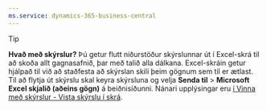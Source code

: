 ```yaml
---
ms.service: dynamics-365-business-central
---
```

> [!TIP]
> **Hvað með skýrslur?** Þú getur flutt niðurstöður skýrslunnar út í Excel-skrá til að skoða allt gagnasafnið, þar með talið alla dálkana. Excel-skráin getur hjálpað til við að staðfesta að skýrslan skili þeim gögnum sem til er ætlast. Til að flytja út skýrslu skal keyra skýrsluna og velja **Senda til** > **Microsoft Excel skjalið (aðeins gögn)** á beiðnisíðunni. Nánari upplýsingar eru [í Vinna með skýrslur - Vista skýrslu í skrá](../ui-work-report.md#save-a-report-to-a-file).